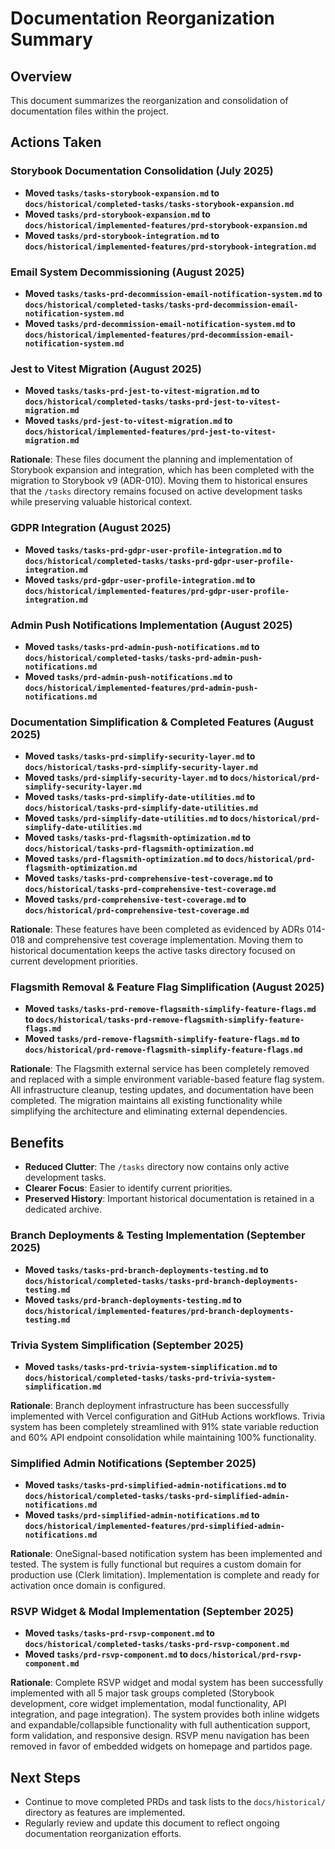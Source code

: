 # Documentation Reorganization Summary

## Overview
This document summarizes the reorganization and consolidation of documentation files within the project.

## Actions Taken

### Storybook Documentation Consolidation (July 2025)
- **Moved `tasks/tasks-storybook-expansion.md` to `docs/historical/completed-tasks/tasks-storybook-expansion.md`**
- **Moved `tasks/prd-storybook-expansion.md` to `docs/historical/implemented-features/prd-storybook-expansion.md`**
- **Moved `tasks/prd-storybook-integration.md` to `docs/historical/implemented-features/prd-storybook-integration.md`**

### Email System Decommissioning (August 2025)
- **Moved `tasks/tasks-prd-decommission-email-notification-system.md` to `docs/historical/completed-tasks/tasks-prd-decommission-email-notification-system.md`**
- **Moved `tasks/prd-decommission-email-notification-system.md` to `docs/historical/implemented-features/prd-decommission-email-notification-system.md`**

### Jest to Vitest Migration (August 2025)
- **Moved `tasks/tasks-prd-jest-to-vitest-migration.md` to `docs/historical/completed-tasks/tasks-prd-jest-to-vitest-migration.md`**
- **Moved `tasks/prd-jest-to-vitest-migration.md` to `docs/historical/implemented-features/prd-jest-to-vitest-migration.md`**

**Rationale**: These files document the planning and implementation of Storybook expansion and integration, which has been completed with the migration to Storybook v9 (ADR-010). Moving them to historical ensures that the `/tasks` directory remains focused on active development tasks while preserving valuable historical context.

### GDPR Integration (August 2025)
- **Moved `tasks/tasks-prd-gdpr-user-profile-integration.md` to `docs/historical/completed-tasks/tasks-prd-gdpr-user-profile-integration.md`**
- **Moved `tasks/prd-gdpr-user-profile-integration.md` to `docs/historical/implemented-features/prd-gdpr-user-profile-integration.md`**

### Admin Push Notifications Implementation (August 2025)
- **Moved `tasks/tasks-prd-admin-push-notifications.md` to `docs/historical/completed-tasks/tasks-prd-admin-push-notifications.md`**
- **Moved `tasks/prd-admin-push-notifications.md` to `docs/historical/implemented-features/prd-admin-push-notifications.md`**

### Documentation Simplification & Completed Features (August 2025)
- **Moved `tasks/tasks-prd-simplify-security-layer.md` to `docs/historical/tasks-prd-simplify-security-layer.md`**
- **Moved `tasks/prd-simplify-security-layer.md` to `docs/historical/prd-simplify-security-layer.md`**
- **Moved `tasks/tasks-prd-simplify-date-utilities.md` to `docs/historical/tasks-prd-simplify-date-utilities.md`**
- **Moved `tasks/prd-simplify-date-utilities.md` to `docs/historical/prd-simplify-date-utilities.md`**
- **Moved `tasks/tasks-prd-flagsmith-optimization.md` to `docs/historical/tasks-prd-flagsmith-optimization.md`**
- **Moved `tasks/prd-flagsmith-optimization.md` to `docs/historical/prd-flagsmith-optimization.md`**
- **Moved `tasks/tasks-prd-comprehensive-test-coverage.md` to `docs/historical/tasks-prd-comprehensive-test-coverage.md`**
- **Moved `tasks/prd-comprehensive-test-coverage.md` to `docs/historical/prd-comprehensive-test-coverage.md`**

**Rationale**: These features have been completed as evidenced by ADRs 014-018 and comprehensive test coverage implementation. Moving them to historical documentation keeps the active tasks directory focused on current development priorities.

### Flagsmith Removal & Feature Flag Simplification (August 2025)
- **Moved `tasks/tasks-prd-remove-flagsmith-simplify-feature-flags.md` to `docs/historical/tasks-prd-remove-flagsmith-simplify-feature-flags.md`**
- **Moved `tasks/prd-remove-flagsmith-simplify-feature-flags.md` to `docs/historical/prd-remove-flagsmith-simplify-feature-flags.md`**

**Rationale**: The Flagsmith external service has been completely removed and replaced with a simple environment variable-based feature flag system. All infrastructure cleanup, testing updates, and documentation have been completed. The migration maintains all existing functionality while simplifying the architecture and eliminating external dependencies.

## Benefits
- **Reduced Clutter**: The `/tasks` directory now contains only active development tasks.
- **Clearer Focus**: Easier to identify current priorities.
- **Preserved History**: Important historical documentation is retained in a dedicated archive.

### Branch Deployments & Testing Implementation (September 2025)
- **Moved `tasks/tasks-prd-branch-deployments-testing.md` to `docs/historical/completed-tasks/tasks-prd-branch-deployments-testing.md`**
- **Moved `tasks/prd-branch-deployments-testing.md` to `docs/historical/implemented-features/prd-branch-deployments-testing.md`**

### Trivia System Simplification (September 2025)
- **Moved `tasks/tasks-prd-trivia-system-simplification.md` to `docs/historical/completed-tasks/tasks-prd-trivia-system-simplification.md`**

**Rationale**: Branch deployment infrastructure has been successfully implemented with Vercel configuration and GitHub Actions workflows. Trivia system has been completely streamlined with 91% state variable reduction and 60% API endpoint consolidation while maintaining 100% functionality.

### Simplified Admin Notifications (September 2025)
- **Moved `tasks/tasks-prd-simplified-admin-notifications.md` to `docs/historical/completed-tasks/tasks-prd-simplified-admin-notifications.md`**
- **Moved `tasks/prd-simplified-admin-notifications.md` to `docs/historical/implemented-features/prd-simplified-admin-notifications.md`**

**Rationale**: OneSignal-based notification system has been implemented and tested. The system is fully functional but requires a custom domain for production use (Clerk limitation). Implementation is complete and ready for activation once domain is configured.

### RSVP Widget & Modal Implementation (September 2025)
- **Moved `tasks/tasks-prd-rsvp-component.md` to `docs/historical/completed-tasks/tasks-prd-rsvp-component.md`**
- **Moved `tasks/prd-rsvp-component.md` to `docs/historical/prd-rsvp-component.md`**

**Rationale**: Complete RSVP widget and modal system has been successfully implemented with all 5 major task groups completed (Storybook development, core widget implementation, modal functionality, API integration, and page integration). The system provides both inline widgets and expandable/collapsible functionality with full authentication support, form validation, and responsive design. RSVP menu navigation has been removed in favor of embedded widgets on homepage and partidos page.

## Next Steps
- Continue to move completed PRDs and task lists to the `docs/historical/` directory as features are implemented.
- Regularly review and update this document to reflect ongoing documentation reorganization efforts.